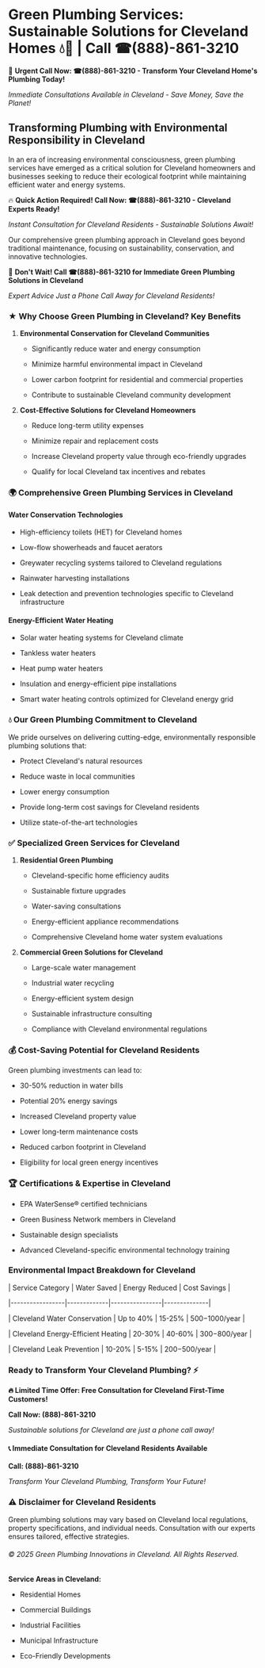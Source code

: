 # Green Plumbing Services: Sustainable Solutions for Cleveland Homes 💧🌿 | Call ☎(888)-861-3210

🚨 **Urgent Call Now: ☎(888)-861-3210 - Transform Your Cleveland Home's Plumbing Today!**
*Immediate Consultations Available in Cleveland - Save Money, Save the Planet!*

## Transforming Plumbing with Environmental Responsibility in Cleveland

In an era of increasing environmental consciousness, green plumbing services have emerged as a critical solution for Cleveland homeowners and businesses seeking to reduce their ecological footprint while maintaining efficient water and energy systems. 

🔥 **Quick Action Required! Call Now: ☎(888)-861-3210 - Cleveland Experts Ready!**
*Instant Consultation for Cleveland Residents - Sustainable Solutions Await!*

Our comprehensive green plumbing approach in Cleveland goes beyond traditional maintenance, focusing on sustainability, conservation, and innovative technologies.

🚨 **Don't Wait! Call ☎(888)-861-3210 for Immediate Green Plumbing Solutions in Cleveland**
*Expert Advice Just a Phone Call Away for Cleveland Residents!*

### ★ Why Choose Green Plumbing in Cleveland? Key Benefits

1. **Environmental Conservation for Cleveland Communities** 
   - Significantly reduce water and energy consumption
   - Minimize harmful environmental impact in Cleveland
   - Lower carbon footprint for residential and commercial properties
   - Contribute to sustainable Cleveland community development

2. **Cost-Effective Solutions for Cleveland Homeowners** 
   - Reduce long-term utility expenses
   - Minimize repair and replacement costs
   - Increase Cleveland property value through eco-friendly upgrades
   - Qualify for local Cleveland tax incentives and rebates

### 🌍 Comprehensive Green Plumbing Services in Cleveland

#### Water Conservation Technologies
- High-efficiency toilets (HET) for Cleveland homes
- Low-flow showerheads and faucet aerators
- Greywater recycling systems tailored to Cleveland regulations
- Rainwater harvesting installations
- Leak detection and prevention technologies specific to Cleveland infrastructure

#### Energy-Efficient Water Heating
- Solar water heating systems for Cleveland climate
- Tankless water heaters
- Heat pump water heaters
- Insulation and energy-efficient pipe installations
- Smart water heating controls optimized for Cleveland energy grid

### 💧 Our Green Plumbing Commitment to Cleveland

We pride ourselves on delivering cutting-edge, environmentally responsible plumbing solutions that:
- Protect Cleveland's natural resources
- Reduce waste in local communities
- Lower energy consumption
- Provide long-term cost savings for Cleveland residents
- Utilize state-of-the-art technologies

### ✅ Specialized Green Services for Cleveland

1. **Residential Green Plumbing**
   - Cleveland-specific home efficiency audits
   - Sustainable fixture upgrades
   - Water-saving consultations
   - Energy-efficient appliance recommendations
   - Comprehensive Cleveland home water system evaluations

2. **Commercial Green Solutions for Cleveland**
   - Large-scale water management
   - Industrial water recycling
   - Energy-efficient system design
   - Sustainable infrastructure consulting
   - Compliance with Cleveland environmental regulations

### 💰 Cost-Saving Potential for Cleveland Residents

Green plumbing investments can lead to:
- 30-50% reduction in water bills
- Potential 20% energy savings
- Increased Cleveland property value
- Lower long-term maintenance costs
- Reduced carbon footprint in Cleveland
- Eligibility for local green energy incentives

### 🏆 Certifications & Expertise in Cleveland

- EPA WaterSense® certified technicians
- Green Business Network members in Cleveland
- Sustainable design specialists
- Advanced Cleveland-specific environmental technology training

### Environmental Impact Breakdown for Cleveland

| Service Category | Water Saved | Energy Reduced | Cost Savings |
|-----------------|-------------|----------------|--------------|
| Cleveland Water Conservation | Up to 40% | 15-25% | $500-$1000/year |
| Cleveland Energy-Efficient Heating | 20-30% | 40-60% | $300-$800/year |
| Cleveland Leak Prevention | 10-20% | 5-15% | $200-$500/year |

### Ready to Transform Your Cleveland Plumbing? ⚡

**🔥 Limited Time Offer: Free Consultation for Cleveland First-Time Customers!**

**Call Now: (888)-861-3210**
*Sustainable solutions for Cleveland are just a phone call away!*

#### 📞 Immediate Consultation for Cleveland Residents Available

**Call: (888)-861-3210**
*Transform Your Cleveland Plumbing, Transform Your Future!*

### ⚠️ Disclaimer for Cleveland Residents

Green plumbing solutions may vary based on Cleveland local regulations, property specifications, and individual needs. Consultation with our experts ensures tailored, effective strategies.

###### © 2025 Green Plumbing Innovations in Cleveland. All Rights Reserved.

**Service Areas in Cleveland:** 
- Residential Homes
- Commercial Buildings
- Industrial Facilities
- Municipal Infrastructure
- Eco-Friendly Developments